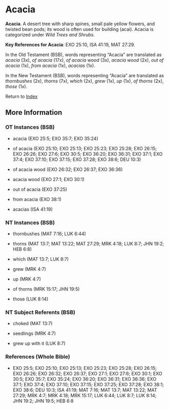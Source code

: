 # Acacia
**Acacia**. 
A desert tree with sharp spines, small pale yellow flowers, and twisted bean pods; its wood is often used for building (acai). 
Acacia is categorized under _Wild Trees and Shrubs_. 


**Key References for Acacia**: 
EXO 25:10, ISA 41:19, MAT 27:29. 


In the Old Testament (BSB), words representing “Acacia” are translated as 
*acacia* (3x), *of acacia* (17x), *of acacia wood* (3x), *acacia wood* (2x), *out of acacia* (1x), *from acacia* (1x), *acacias* (1x). 


In the New Testament (BSB), words representing “Acacia” are translated as 
*thornbushes* (2x), *thorns* (7x), *which* (2x), *grew* (1x), *up* (1x), *of thorns* (2x), *those* (1x). 


Return to [Index](00-Index.md)

## More Information

### OT Instances (BSB)

* acacia (EXO 25:5; EXO 35:7; EXO 35:24)

* of acacia (EXO 25:10; EXO 25:13; EXO 25:23; EXO 25:28; EXO 26:15; EXO 26:26; EXO 27:6; EXO 30:5; EXO 36:20; EXO 36:31; EXO 37:1; EXO 37:4; EXO 37:10; EXO 37:15; EXO 37:28; EXO 38:6; DEU 10:3)

* of acacia wood (EXO 26:32; EXO 26:37; EXO 36:36)

* acacia wood (EXO 27:1; EXO 30:1)

* out of acacia (EXO 37:25)

* from acacia (EXO 38:1)

* acacias (ISA 41:19)



### NT Instances (BSB)

* thornbushes (MAT 7:16; LUK 6:44)

* thorns (MAT 13:7; MAT 13:22; MAT 27:29; MRK 4:18; LUK 8:7; JHN 19:2; HEB 6:8)

* which (MAT 13:7; LUK 8:7)

* grew (MRK 4:7)

* up (MRK 4:7)

* of thorns (MRK 15:17; JHN 19:5)

* those (LUK 8:14)



### NT Subject Referents (BSB)

* choked (MAT 13:7)

* seedlings (MRK 4:7)

* grew up with it (LUK 8:7)



### References (Whole Bible)

* EXO 25:5; EXO 25:10; EXO 25:13; EXO 25:23; EXO 25:28; EXO 26:15; EXO 26:26; EXO 26:32; EXO 26:37; EXO 27:1; EXO 27:6; EXO 30:1; EXO 30:5; EXO 35:7; EXO 35:24; EXO 36:20; EXO 36:31; EXO 36:36; EXO 37:1; EXO 37:4; EXO 37:10; EXO 37:15; EXO 37:25; EXO 37:28; EXO 38:1; EXO 38:6; DEU 10:3; ISA 41:19; MAT 7:16; MAT 13:7; MAT 13:22; MAT 27:29; MRK 4:7; MRK 4:18; MRK 15:17; LUK 6:44; LUK 8:7; LUK 8:14; JHN 19:2; JHN 19:5; HEB 6:8



